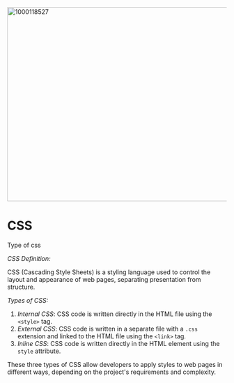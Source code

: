 <img width="800" height="445" alt="1000118527" src="https://github.com/user-attachments/assets/9afee7eb-28de-471d-9e75-c2e12b52b268" />

# CSS
Type of css

*CSS Definition:*

CSS (Cascading Style Sheets) is a styling language used to control the layout and appearance of web pages, separating presentation from structure.

*Types of CSS:*

1. *Internal CSS*: CSS code is written directly in the HTML file using the `<style>` tag.
2. *External CSS*: CSS code is written in a separate file with a `.css` extension and linked to the HTML file using the `<link>` tag.
3. *Inline CSS*: CSS code is written directly in the HTML element using the `style` attribute.

These three types of CSS allow developers to apply styles to web pages in different ways, depending on the project's requirements and complexity.
